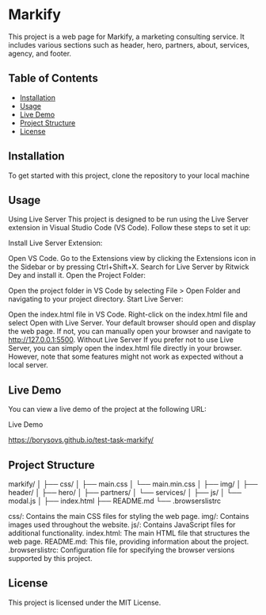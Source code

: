 # Markify

This project is a web page for Markify, a marketing consulting service. It includes various sections
such as header, hero, partners, about, services, agency, and footer.

## Table of Contents

- [Installation](#installation)
- [Usage](#usage)
- [Live Demo](#live-demo)
- [Project Structure](#project-structure)
- [License](#license)

## Installation

To get started with this project, clone the repository to your local machine

## Usage

Using Live Server This project is designed to be run using the Live Server extension in Visual
Studio Code (VS Code). Follow these steps to set it up:

Install Live Server Extension:

Open VS Code. Go to the Extensions view by clicking the Extensions icon in the Sidebar or by
pressing Ctrl+Shift+X. Search for Live Server by Ritwick Dey and install it. Open the Project
Folder:

Open the project folder in VS Code by selecting File > Open Folder and navigating to your project
directory. Start Live Server:

Open the index.html file in VS Code. Right-click on the index.html file and select Open with Live
Server. Your default browser should open and display the web page. If not, you can manually open
your browser and navigate to http://127.0.0.1:5500. Without Live Server If you prefer not to use
Live Server, you can simply open the index.html file directly in your browser. However, note that
some features might not work as expected without a local server.

## Live Demo

You can view a live demo of the project at the following URL:

Live Demo

https://borysovs.github.io/test-task-markify/

## Project Structure

markify/
│
├── css/
│   ├── main.css
│   └── main.min.css
│
├── img/
│   ├── header/
│   ├── hero/
│   ├── partners/
│   └── services/
│
├── js/
│   └── modal.js
│
├── index.html
├── README.md
└── .browserslistrc


css/: Contains the main CSS files for styling the web page. img/: Contains images used throughout
the website. js/: Contains JavaScript files for additional functionality. index.html: The main HTML
file that structures the web page. README.md: This file, providing information about the project.
.browserslistrc: Configuration file for specifying the browser versions supported by this project.

## License

This project is licensed under the MIT License.
